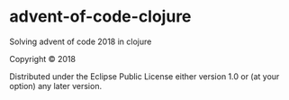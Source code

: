 # advent-of-code-clojure

Solving advent of code 2018 in clojure


Copyright © 2018 

Distributed under the Eclipse Public License either version 1.0 or (at
your option) any later version.
